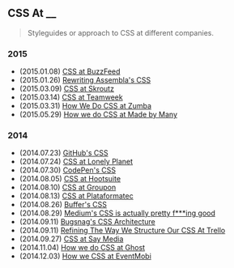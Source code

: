 ## CSS At __

>Styleguides or approach to CSS at different companies.

### 2015

* (2015.01.08) [CSS at BuzzFeed](http://www.buzzfeed.com/erakor/i-am-all-about-that-sass)
* (2015.01.26) [Rewriting Assembla's CSS](http://www.colmtuite.com/rewriting-assemblas-css) 
* (2015.03.09) [CSS at Skroutz](http://engineering.skroutz.gr/blog/css-at-skroutz/)
* (2015.03.14) [CSS at Teamweek](http://blog.teamweek.com/2015/03/using-css-in-teamweek/)
* (2015.03.31) [How We Do CSS at Zumba](http://tech.zumba.com/2015/03/31/how-we-do-css/)
* (2015.05.29) [How we do CSS at Made by Many](http://madebymany.com/blog/how-we-do-css-at-made-by-many)
 
### 2014

* (2014.07.23) [GitHub's CSS](http://markdotto.com/2014/07/23/githubs-css/)
* (2014.07.24) [CSS at Lonely Planet](http://ianfeather.co.uk/css-at-lonely-planet/)
* (2014.07.30) [CodePen's CSS](http://codepen.io/chriscoyier/blog/codepens-css)
* (2014.08.05) [CSS at Hootsuite](http://code.hootsuite.com/css-at-hootsuite/)
* (2014.08.10) [CSS at Groupon](http://mikeaparicio.com/2014/08/10/css-at-groupon/)
* (2014.08.13) [CSS at Plataformatec](http://blog.plataformatec.com.br/2014/08/css-at-plataformatec/)
* (2014.08.26) [Buffer's CSS](http://blog.brianlovin.com/buffers-css/)
* (2014.08.29) [Medium's CSS is actually pretty f\*\*\*ing good](https://medium.com/@fat/mediums-css-is-actually-pretty-fucking-good-b8e2a6c78b06)
* (2014.09.11) [Bugsnag's CSS Architecture](https://bugsnag.com/blog/bugsnags-css-architecture)
* (2014.09.11) [Refining The Way We Structure Our CSS At Trello](http://blog.trello.com/refining-the-way-we-structure-our-css-at-trello/)
* (2014.09.27) [CSS at Say Media](http://www.saydaily.com/2014/09/css-at-say-media)
* (2014.11.04) [How we do CSS at Ghost](http://dev.ghost.org/css-at-ghost/)
* (2014.12.03) [How we CSS at EventMobi](https://medium.com/@owdco/how-we-css-at-eventmobi-98a12961c264)

